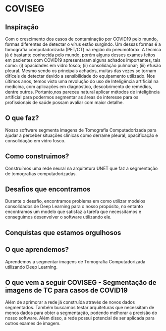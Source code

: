 # COVISEG

## Inspiração

Com o crescimento dos casos de contaminação por COVID19 pelo mundo, formas diferentes de detectar o vírus estão surgindo. Um dessas formas é a tomografia computadorizada (PET/CT) na região do pneumotórax. A técnica já é bastante conhecida pelo mundo, porém alguns desses exames feitos em pacientes com COVID19 apresentaram alguns achados importantes, tais como: (i) opacidades em vidro fosco; (ii) consolidação pulmonar; (iii) efusão pleural.  Mesmo sendo os principais achados, muitas das vezes se tornam difíceis de detectar devido a sensibilidade do equipamento utilizado.
Nos últimos anos, temos visto uma revolução do uso de Inteligência artificial na medicina, com aplicações em diagnóstico, descobrimento de remédios, dentre outros.  Portanto,nos pareceu natural aplicar métodos de inteligência artificial para podermos segmentar as áreas de interesse para os profissionais de saúde possam avaliar com maior detalhe.

## O que faz?

Nosso software segmenta imagens de Tomografia Computadorizada para ajudar a perceber situações clínicas como derrame pleural, opacificação e consolidação em vidro fosco.


## Como construimos?

Construímos uma rede neural na arquitetura UNET que faz a segmentação de tomografias computadorizadas. 

## Desafios que encontramos

Durante o desafio, encontramos problema em como utilizar modelos consolidados de Deep Learning para o nosso propósito, no entanto encontramos um modelo que satisfaz a tarefa que necessitamos e conseguimos desenvolver o software utilizando ele.

## Conquistas que estamos orgulhosos



## O que aprendemos?

Aprendemos a segmentar imagens de Tomografia Computadorizada utilizando Deep Learning.

## O que vem a seguir COVISEG - Segmentação de imagens de TC para casos de COVID19

Além de aprimorar a rede já construída através de novos dados segmentados. Também buscamos testar arquiteturas que necessitam de menos dados para obter a segmentação, podendo melhorar a precisão do nosso software. Além disso, a rede possui potencial de ser aplicada para outros exames de imagem.
